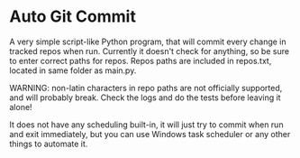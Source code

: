 # Auto Git Commit
 
A very simple script-like Python program, that will commit every change in tracked repos when run. Currently it doesn't check for anything, so be sure to enter correct paths for repos. Repos paths are included in repos.txt, located in same folder as main.py.

WARNING: non-latin characters in repo paths are not officially supported, and will probably break. Check the logs and do the tests before leaving it alone!

It does not have any scheduling built-in, it will just try to commit when run and exit immediately, but you can use Windows task scheduler or any other things to automate it. 

